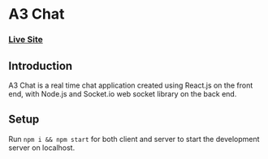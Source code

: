 # A3 Chat

### [Live Site](https://a3chat.netlify.app/)

## Introduction
A3 Chat is a real time chat application created using React.js on the front end, with Node.js and Socket.io web socket library on the back end. 

## Setup
Run ```npm i && npm start``` for both client and server to start the development server on localhost.
